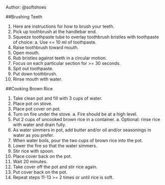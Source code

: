 Author: @softshoes  

##Brushing Teeth

1.	Here are instructions for how to brush your teeth.
2.	Pick up toothbrush at the handlebar end.
3.	Squeeze toothpaste tube to overlay toothbrush bristles with toothpaste of choice:
a.	Use  <= 10 ml of toothpaste.
4.	Raise toothbrush toward mouth.
5.	Open mouth.
6.	Rub bristles against teeth in a circular motion.
7.	Focus on each particular section for >= 30 seconds.
8.	Spit out toothpaste.
9.	Put down toothbrush.
10.	Rinse mouth with water.
 
##Cooking Brown Rice

1.	Take clean pot and fill with 3 cups of water.
2.	Place pot on stove.
3.	Place pot cover on pot.
4.	Turn on fire under the stove.
a.	Fire should be at a high level.
5.	Put 2 cups of uncooked brown rice in a container.
a.	Optional: rinse rice with water and drain fully.
6.	As water simmers in pot, add butter and/or oil and/or seasonings in water as you prefer.
7.	When water boils, pour the two cups of brown rice into the pot.
8.	Lower the fire so that the water simmers.
9.	Stir rice with spoon.
10.	Place cover back on the pot.
11.	Wait 20 minutes.
12.	Take cover off the pot and stir rice again.
13.	Put cover back on the pot.
14.	Repeat steps 11-13 >= 2 times or until rice is soft.
